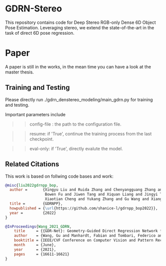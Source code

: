 # GDRN-Stereo
This repository contains code for Deep Stereo RGB-only Dense 6D Object Pose Estimation.
Leveraging stereo, we extend the state-of-the-art in the task of direct 6D pose regression.

# Paper
A paper is still in the works, in the mean time you can have a look at the master thesis.

Training and Testing
----------------
Please directly run ./gdrn_denstereo_modeling/main_gdrn.py for training and testing.

Important parameters include
>> config-file : the path to the configuration file.

>> resume: if 'True', continue the training process from the last checkpoint.

>> eval-only: if 'True', directly evalute the model.

Related Citations
--------------

This work is based on follwing code bases and work:

```BibTeX
@misc{liu2022gdrnpp_bop,
  author =       {Xingyu Liu and Ruida Zhang and Chenyangguang Zhang and 
                  Bowen Fu and Jiwen Tang and Xiquan Liang and Jingyi Tang and 
                  Xiaotian Cheng and Yukang Zhang and Gu Wang and Xiangyang Ji},
  title =        {GDRNPP},
  howpublished = {\url{https://github.com/shanice-l/gdrnpp_bop2022}},
  year =         {2022}
}

@InProceedings{Wang_2021_GDRN,
    title     = {{GDR-Net}: Geometry-Guided Direct Regression Network for Monocular 6D Object Pose Estimation},
    author    = {Wang, Gu and Manhardt, Fabian and Tombari, Federico and Ji, Xiangyang},
    booktitle = {IEEE/CVF Conference on Computer Vision and Pattern Recognition (CVPR)},
    month     = {June},
    year      = {2021},
    pages     = {16611-16621}
}
```
